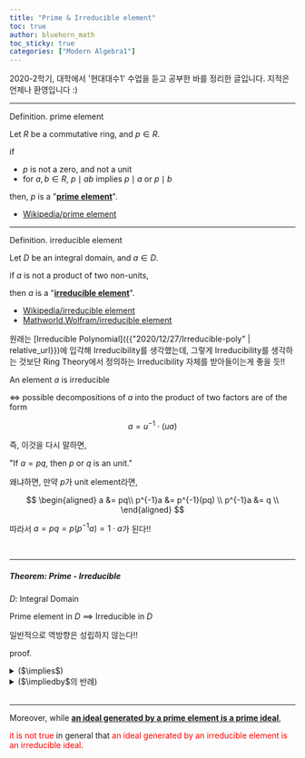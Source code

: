 ```yaml
---
title: "Prime & Irreducible element"
toc: true
author: bluehorn_math
toc_sticky: true
categories: ["Modern Algebra1"]
---
```



2020-2학기, 대학에서 '현대대수1' 수업을 듣고 공부한 바를 정리한 글입니다. 지적은 언제나 환영입니다 :)

<hr>

<span class="statement-title">Definition.</span> prime element<br>

<div class="notice" markdown="1">

Let $R$ be a commutative ring, and $p \in R$.

if
- $p$ is not a zero, and not a unit
- for $a, b \in R$, $p \mid ab$ implies $p \mid a$ or $p \mid b$

then, $p$ is a "**<u>prime element</u>**".

</div>

- [Wikipedia/prime element](https://en.wikipedia.org/wiki/Prime_element)

<hr>

<span class="statement-title">Definition.</span> irreducible element<br>

<div class="notice" markdown="1">

Let $D$ be an integral domain, and $a \in D$.

if $a$ is not a product of two non-units,

then $a$ is a "**<u>irreducible element</u>**".

</div>

- [Wikipedia/irreducible element](https://en.wikipedia.org/wiki/Irreducible_element)
- [Mathworld.Wolfram/irreducible element](https://mathworld.wolfram.com/IrreducibleElement)

원래는 [Irreducible Polynomial]({{"2020/12/27/Irreducible-poly" | relative_url}})에 입각해 Irreducibility를 생각했는데, 그렇게 Irreducibility를 생각하는 것보단 Ring Theory에서 정의하는 Irreducibility 자체를 받아들이는게 좋을 듯!!

<div class="notice" markdown="1">

An element $a$ is irreducible

$\iff$ possible decompositions of $a$ into the product of two factors are of the form

$$
a = u^{-1} \cdot (ua)
$$

즉, 이것을 다시 말하면,

"If $a = pq$, then $p$ or $q$ is an unit."

왜냐하면, 만약 $p$가 unit element라면,

$$
\begin{aligned}
    a &= pq\\
    p^{-1}a &= p^{-1}(pq) \\
    p^{-1}a &= q \\
\end{aligned}
$$

따라서 $a = pq = p(p^{-1}a) = 1 \cdot a$가 된다!!

</div>


<br>
<hr>

##### Theorem: Prime - Irreducible

<div class="notice" markdown="1">

$D$: Integral Domain

Prime element in $D$ $\implies$ Irreducible in $D$

일반적으로 역방향은 성립하지 않는다!!

</div>

<span class="statement-title">proof.</span><br>

<details>
<summary>($\implies$)</summary>
<div class="proof" markdown="1">

Since $p$ is a Prime element,

If $p \mid ab$ for some $a, b \in D$

then, $p \mid a$ or $p \mid b$.

Supp. $p = ab$, (Check) $a$ or $b$ is an unit.

Sine $p$ is a Prime element,

$p \mid ab$ $\implies$ $p \mid a$ or $p \mid b$

Say $p \mid a$, then $a = p \cdot a'$.

Then,

$$
\begin{aligned}
    p &= ab = (p \cdot a') b \\
    1 &= a' b
\end{aligned}
$$

따라서 $b$는 $a'$를 multiplicative inverse로 갖는 unit이다.

반대로 $p \mid b$라면, $a$가 unit이다.

따라서 $p$는 irreducible이다. $\blacksquare$

</div>
</details>

<details>
<summary>($\impliedby$의 반례)</summary>
<div class="proof" markdown="1">

Integer Domain<small>(또는 Qudratic Integr Ring)</small>과 Algebraic Norm에 대한 개념을 알아야 반례를 쉽게 찾을 수 있다.

</div>
</details>

<br>
<hr>

<div class="notice" markdown="1">

Moreover, while **<u>an ideal generated by a prime element is a prime ideal</u>**,

<span style="color:red">it is not true</span> in general that <span style="color:red">an ideal generated by an irreducible element is an irreducible ideal</span>.

</div>

